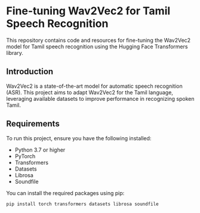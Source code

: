 # Fine-tuning Wav2Vec2 for Tamil Speech Recognition

This repository contains code and resources for fine-tuning the Wav2Vec2 model for Tamil speech recognition using the Hugging Face Transformers library.

## Introduction

Wav2Vec2 is a state-of-the-art model for automatic speech recognition (ASR). This project aims to adapt Wav2Vec2 for the Tamil language, leveraging available datasets to improve performance in recognizing spoken Tamil.

## Requirements

To run this project, ensure you have the following installed:

- Python 3.7 or higher
- PyTorch
- Transformers
- Datasets
- Librosa
- Soundfile

You can install the required packages using pip:

```bash
pip install torch transformers datasets librosa soundfile
